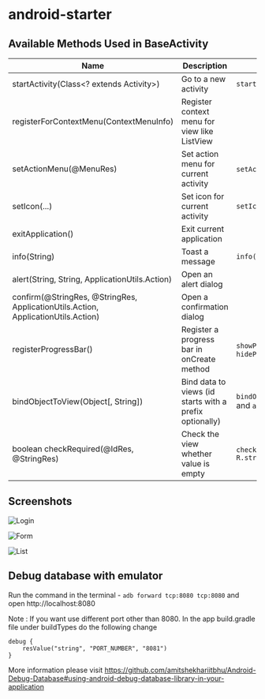 # android-starter

## Available Methods Used in BaseActivity

| Name        | Description | Misc |
| ------------- | ------------- | ----- |
| startActivity(Class<? extends Activity>) | Go to a new activity | `startActivity(MainActivity.class)` |
| registerForContextMenu(ContextMenuInfo) | Register context menu for view like ListView |  |
| setActionMenu(@MenuRes) | Set action menu for current activity | `setActionMenu(R.menu.main`) |
| setIcon(...) | Set icon for current activity | `setIcon(R.drawable.icon)` |
| exitApplication() | Exit current application | |
| info(String) | Toast a message | `info(R.string.message)` |
| alert(String, String, ApplicationUtils.Action) | Open an alert dialog |  |
| confirm(@StringRes, @StringRes, ApplicationUtils.Action, ApplicationUtils.Action) | Open a confirmation dialog | |
| registerProgressBar() | Register a progress bar in onCreate method | `showProgressBar()` or `hideProgressBar()` |
| bindObjectToView(Object[, String]) | Bind data to views (id starts with a prefix optionally) |  `bindObjectToView(user, "user_")` and `android:id="@+id/user_name"` |
| boolean checkRequired(@IdRes, @StringRes) | Check the view whether value is empty | `checkRequired(R.id.edit_text, R.string.required)` |

## Screenshots

![Login](https://raw.githubusercontent.com/bndynet/android-starter/master/docs/images/login.png)

![Form](https://raw.githubusercontent.com/bndynet/android-starter/master/docs/images/form.png)

![List](https://raw.githubusercontent.com/bndynet/android-starter/master/docs/images/list.png)

## Debug database with emulator

Run the command in the terminal - `adb forward tcp:8080 tcp:8080` and open http://localhost:8080

Note : If you want use different port other than 8080. In the app build.gradle file under buildTypes do the following change

```
debug {
    resValue("string", "PORT_NUMBER", "8081")
}

```

More information please visit https://github.com/amitshekhariitbhu/Android-Debug-Database#using-android-debug-database-library-in-your-application
